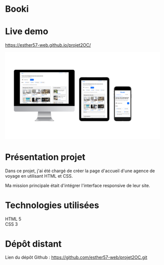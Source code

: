 # Booki

# Live demo 
https://esther57-web.github.io/projet2OC/

![alt text](<images/readMe/booki preview.png>)

# Présentation projet

 Dans ce projet, j'ai été chargé de créer la page d'accueil d'une agence de voyage en utilisant HTML et CSS. 

Ma mission principale était d'intégrer l'interface responsive de leur site. 

# Technologies utilisées

HTML 5<br>
CSS 3

# Dépôt distant

Lien du dépôt Github : https://github.com/esther57-web/projet2OC.git


